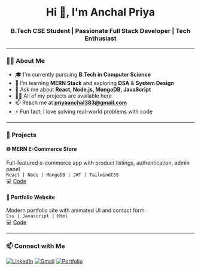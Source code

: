 <h1 align="center">Hi 👋, I'm Anchal Priya</h1>
<h3 align="center">B.Tech CSE Student | Passionate Full Stack Developer | Tech Enthusiast</h3>

---

### 🧑‍💻 About Me
- 🎓 I'm currently pursuing **B.Tech in Computer Science**
- 🌱 I’m learning **MERN Stack** and exploring **DSA** & **System Design**
- 💬 Ask me about **React, Node.js, MongoDB, JavaScript**
- 👨‍💻 All of my projects are available here
- 📫 Reach me at **priyaanchal383@gmail.com**
- ⚡ Fun fact: I love solving real-world problems with code

---

### 🚀 Projects

#### 🌐 MERN E-Commerce Store
Full-featured e-commerce app with product listings, authentication, admin panel  
`React | Node | MongoDB | JWT | TailwindCSS`  
💻 [Code](https://github.com/your-username/mern-ecommerce)

#### 📄 Portfolio Website
Modern portfolio site with animated UI and contact form  
`Css | Javascript | Html`  
💻 [Code](https://github.com/Anchalpriya/portfolio.git)


---

### 📫 Connect with Me
[![LinkedIn](https://img.shields.io/badge/-LinkedIn-blue?style=flat-square&logo=Linkedin&logoColor=white&link=https://linkedin.com/in/yourusername)](http://www.linkedin.com/in/anchal-priya-a08a13256)
[![Gmail](https://img.shields.io/badge/-Email-red?style=flat-square&logo=gmail&logoColor=white)](mailto:priyaanchal383@gmail.com)
[![Portfolio](https://img.shields.io/badge/-Portfolio-000?style=flat-square&logo=vercel)](https://github.com/Anchalpriya/portfolio)



<!---
Anchalpriya/Anchalpriya is a ✨ special ✨ repository because its `README.md` (this file) appears on your GitHub profile.
You can click the Preview link to take a look at your changes.
--->
